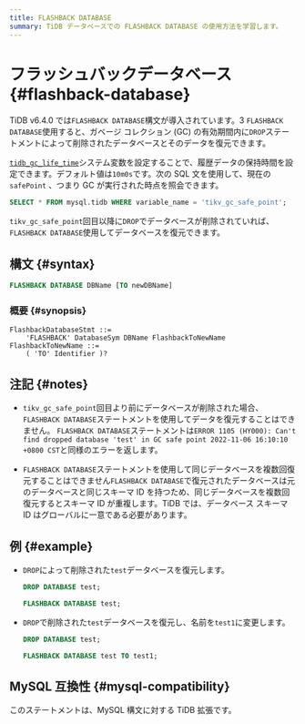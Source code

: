 ```yaml
---
title: FLASHBACK DATABASE
summary: TiDB データベースでの FLASHBACK DATABASE の使用方法を学習します。
---
```


# フラッシュバックデータベース {#flashback-database}

TiDB v6.4.0 では`FLASHBACK DATABASE`構文が導入されています。3 `FLASHBACK DATABASE`使用すると、ガベージ コレクション (GC) の有効期間内に`DROP`ステートメントによって削除されたデータベースとそのデータを復元できます。

[`tidb_gc_life_time`](/system-variables.md#tidb_gc_life_time-new-in-v50)システム変数を設定することで、履歴データの保持時間を設定できます。デフォルト値は`10m0s`です。次の SQL 文を使用して、現在の`safePoint` 、つまり GC が実行された時点を照会できます。

```sql
SELECT * FROM mysql.tidb WHERE variable_name = 'tikv_gc_safe_point';
```

`tikv_gc_safe_point`回目以降に`DROP`でデータベースが削除されていれば、 `FLASHBACK DATABASE`使用してデータベースを復元できます。

## 構文 {#syntax}

```sql
FLASHBACK DATABASE DBName [TO newDBName]
```

### 概要 {#synopsis}

```ebnf+diagram
FlashbackDatabaseStmt ::=
    'FLASHBACK' DatabaseSym DBName FlashbackToNewName
FlashbackToNewName ::=
    ( 'TO' Identifier )?
```

## 注記 {#notes}

-   `tikv_gc_safe_point`回目より前にデータベースが削除された場合、 `FLASHBACK DATABASE`ステートメントを使用してデータを復元することはできません。 `FLASHBACK DATABASE`ステートメントは`ERROR 1105 (HY000): Can't find dropped database 'test' in GC safe point 2022-11-06 16:10:10 +0800 CST`と同様のエラーを返します。

-   `FLASHBACK DATABASE`ステートメントを使用して同じデータベースを複数回復元することはできません`FLASHBACK DATABASE`で復元されたデータベースは元のデータベースと同じスキーマ ID を持つため、同じデータベースを複数回復元するとスキーマ ID が重複します。TiDB では、データベース スキーマ ID はグローバルに一意である必要があります。

## 例 {#example}

-   `DROP`によって削除された`test`データベースを復元します。

    ```sql
    DROP DATABASE test;
    ```

    ```sql
    FLASHBACK DATABASE test;
    ```

-   `DROP`で削除された`test`データベースを復元し、名前を`test1`に変更します。

    ```sql
    DROP DATABASE test;
    ```

    ```sql
    FLASHBACK DATABASE test TO test1;
    ```

## MySQL 互換性 {#mysql-compatibility}

このステートメントは、MySQL 構文に対する TiDB 拡張です。
